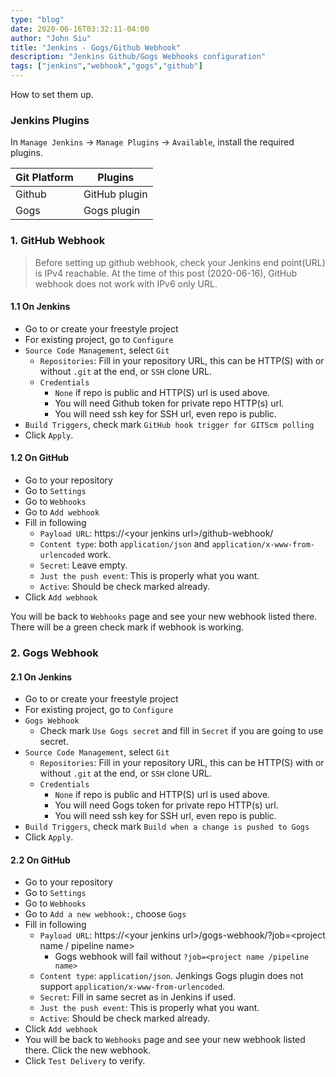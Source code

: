 ```yaml
---
type: "blog"
date: 2020-06-16T03:32:11-04:00
author: "John Siu"
title: "Jenkins - Gogs/Github Webhook"
description: "Jenkins Github/Gogs Webhooks configuration"
tags: ["jenkins","webhook","gogs","github"]
---
```

How to set them up.
<!--more-->

### Jenkins Plugins

In `Manage Jenkins` -> `Manage Plugins` -> `Available`, install the required plugins.

Git Platform|Plugins
---|---
Github|GitHub plugin
Gogs|Gogs plugin

### 1. GitHub Webhook

> Before setting up github webhook, check your Jenkins end point(URL) is IPv4 reachable. At the time of this post (2020-06-16), GitHub webhook does not work with IPv6 only URL.

#### 1.1 On Jenkins

- Go to or create your freestyle project
- For existing project, go to `Configure`
- `Source Code Management`, select `Git`
  - `Repositories`: Fill in your repository URL, this can be HTTP(S) with or without `.git` at the end, or `SSH` clone URL.
  - `Credentials`
    - `None` if repo is public and HTTP(S) url is used above.
    - You will need Github token for private repo HTTP(s) url.
    - You will need ssh key for SSH url, even repo is public.
- `Build Triggers`, check mark `GitHub hook trigger for GITScm polling`
- Click `Apply`.

#### 1.2 On GitHub

- Go to your repository
- Go to `Settings`
- Go to `Webhooks`
- Go to `Add webhook`
- Fill in following
  - `Payload URL`: https://\<your jenkins url\>/github-webhook/
  - `Content type`: both `application/json` and `application/x-www-from-urlencoded` work.
  - `Secret`: Leave empty.
  - `Just the push event`: This is properly what you want.
  - `Active`: Should be check marked already.
- Click `Add webhook`

You will be back to `Webhooks` page and see your new webhook listed there. There will be a green check mark if webhook is working.

### 2. Gogs Webhook

#### 2.1 On Jenkins

- Go to or create your freestyle project
- For existing project, go to `Configure`
- `Gogs Webhook`
  - Check mark `Use Gogs secret` and fill in `Secret` if you are going to use secret.
- `Source Code Management`, select `Git`
  - `Repositories`: Fill in your repository URL, this can be HTTP(S) with or without `.git` at the end, or `SSH` clone URL.
  - `Credentials`
    - `None` if repo is public and HTTP(S) url is used above.
    - You will need Gogs token for private repo HTTP(s) url.
    - You will need ssh key for SSH url, even repo is public.
- `Build Triggers`, check mark `Build when a change is pushed to Gogs`
- Click `Apply`.

#### 2.2 On GitHub

- Go to your repository
- Go to `Settings`
- Go to `Webhooks`
- Go to `Add a new webhook:`, choose `Gogs`
- Fill in following
  - `Payload URL`: https://\<your jenkins url\>/gogs-webhook/?job=\<project name / pipeline name\>
    - Gogs webhook will fail without `?job=<project name /pipeline name>`
  - `Content type`: `application/json`. Jenkings Gogs plugin does not support `application/x-www-from-urlencoded`.
  - `Secret`: Fill in same secret as in Jenkins if used.
  - `Just the push event`: This is properly what you want.
  - `Active`: Should be check marked already.
- Click `Add webhook`
- You will be back to `Webhooks` page and see your new webhook listed there. Click the new webhook.
- Click `Test Delivery` to verify.